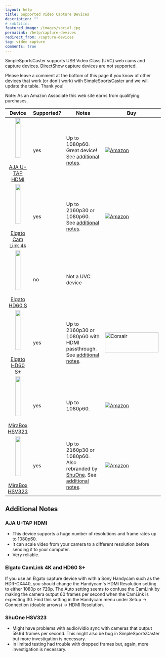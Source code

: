 ```yaml
---
layout: help
title: Supported Video Capture Devices
description: ""
# subtitle: 
featured_image: /images/social.jpg
permalink: /help/capture-devices
redirect_from: /capture-devices
tag: video capture
comments: true
---
```


<style>
.center {
  display: block;
  margin-left: auto;
  margin-right: auto;
  width: 50%;
}
</style>

SimpleSportsCaster supports USB Video Class (UVC) web cams and capture devices. DirectShow capture devices are not supported.

Please leave a comment at the bottom of this page if you know of other devices that work (or don't work) with SimpleSportsCaster and we will update the table. Thank you! 

Note: As an Amazon Associate this web site earns from qualifying purchases.

| Device | Supported? | Notes | Buy |
|:------:|------------|-------|-----|
| [<img border="0" height="128" class="center" src="/assets/help/u-tap-hdmi.png"/><br/>AJA U-TAP HDMI](https://www.aja.com/products/u-tap-hdmi) | yes | Up to 1080p60. Great device! See [additional notes](#aja-u-tap-hdmi). | [<img title="Amazon" alt="Amazon" src="https://wms-na.amazon-adsystem.com/panda/20070822/US/img/cart.gif"/>](https://amzn.to/2r9y3x3) |
| [<img border="0" height="128" class="center" src="/assets/help/Cam_Link_4K.png"/><br/>Elgato Cam Link 4k](https://www.elgato.com/gaming/cam-link-4k) | yes | Up to 2160p30 or 1080p60. See [additional notes](#elgato-camlink-4k-and-hd60-s). | [<img title="Amazon" alt="Amazon" src="https://wms-na.amazon-adsystem.com/panda/20070822/US/img/cart.gif"/>](https://amzn.to/2qfHvyo) |
| [<img border="0" height="128" class="center" src="/assets/help/HD60s.png"/><br/>Elgato HD60 S](https://www.elgato.com/gaming/game-capture-hd60-s) | no | Not a UVC device | |
| [<img border="0" height="128" class="center" src="/assets/help/hd60splus.png"/><br/>Elgato HD60 S+](https://www.elgato.com/gaming/game-capture-hd60-s-plus) | yes | Up to 2160p30 or 1080p60 with HDMI passthrough. See [additional notes](#elgato-camlink-4k-and-hd60-s). | [<img title="Corsair" alt="Corsair" height="65" width="173" src="https://www.corsair.com/medias/sys_master/images/images/h3a/h83/8809701441566/corsair-logo.svg"/>](https://www.corsair.com/Categories/Products/Elgato-Gaming/Capture/Game-Capture/p/10GAR9901) |
| [<img border="0" height="128" class="center" src="/assets/help/MiraBox-HSV321.png"/><br/>MiraBox HSV321](https://amzn.to/2ZmYvma) | yes | Up to 1080p60. | [<img title="Amazon" alt="Amazon" src="https://wms-na.amazon-adsystem.com/panda/20070822/US/img/cart.gif"/>](https://amzn.to/2WE2Dua) |
| [<img border="0" height="128" class="center" src="/assets/help/MiraBox-HSV323.png"/><br/>MiraBox HSV323](https://amzn.to/2HkKTOj) | yes | Up to 2160p30 or 1080p60. Also rebranded by [ShuOne](https://amzn.to/2HjFSW2). See [additional notes](#shuone-hsv323). | [<img title="Amazon" alt="Amazon" src="https://wms-na.amazon-adsystem.com/panda/20070822/US/img/cart.gif"/>](https://amzn.to/2JNanFf) |

## Additional Notes

### AJA U-TAP HDMI
* This device supports a huge number of resolutions and frame rates up to 1080p60.
* It can scale video from your camera to a different resolution before sending it to your computer.
* Very reliable.

### Elgato CamLink 4K and HD60 S+
If you use an Elgato capture device with with a Sony Handycam such as the HDR-CX440, you should change the Handycam's HDMI Resolution setting to either 1080p or 720p. The Auto setting seems to confuse the CamLink by making the camera output 60 frames per second when the CamLink is expecting 30. Find this setting in the Handycam menu under Setup -> Connection (double arrows) -> HDMI Resolution. 

### ShuOne HSV323
* Might have problems with audio/vidio sync with cameras that output 59.94 frames per second. This might also be bug in SimpleSportsCaster but more investigation is necessary.
* In limited testing had trouble with dropped frames but, again, more investigation is necessary.

<br/>
